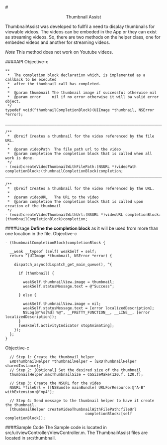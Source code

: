 #<center>Thumbnail Assist</center>

ThumbnailAssist was developed to fullfil a need to display thumbnails for viewable videos. The videos can be embeded in the App or they can exist as streaming videos.  So, there are two methods on the helper class, one for embeded videos and another for streaming videos.

*Note* This method does not work on Youtube videos.

####API
Objective-c

```
**
 *  The completion block declaration which, is implemented as a callback to be executed
 *  after the thumbnail call has completed.
 *
 *  @param thumbnail The thumbnail image if successful otherwise nil
 *  @param error     nil if no error otherwise it will ba valid error object.
 */
typedef void(^thumbnailCompletionBlock)(UIImage *thumbnail, NSError *error);

_______________________________________________________________________________________

/**
 *  @breif Creates a thumbnail for the video referenced by the file URL.
 *
 *  @param videoPath  The file path url to the video
 *  @param completion The completion block that is called when all work is done.
 */
- (void)createVideoThumbnailWithFilePath:(NSURL *)videoPath completionBlock:(thumbnailCompletionBlock)completion;
_______________________________________________________________________________________

/**
 *  @breif Creates a thumbnail for the video referenced by the URL.
 *
 *  @param videoURL   The URL to the video
 *  @param completion The completion block that is called upon creation of the thumbnail
 */
- (void)createVideoThumbnailWithUrl:(NSURL *)videoURL completionBlock:(thumbnailCompletionBlock)completion;
```

####Usage
**Define the completion block** as it will be used from more than one location in the file.
Objective-c

```
- (thumbnailCompletionBlock)completionBlock {

  __weak __typeof (self) weakSelf = self;
  return ^(UIImage *thumbnail, NSError *error) {

    dispatch_async(dispatch_get_main_queue(), ^{

      if (thumbnail) {

        weakSelf.thumbnailView.image = thumbnail;
        weakSelf.statusMessage.text = @"Success";

      } else {

        weakSelf.thumbnailView.image = nil;
        weakSelf.statusMessage.text = [error localizedDescription];
        NSLog(@"%s[%d] %@", __PRETTY_FUNCTION__, __LINE__, [error localizedDescription]);
      }
      [weakSelf.activityIndicator stopAnimating];
    });
  };
}

```

Objective-c

```
  // Step 1: Create the thumbnail helper
  ERDThumbnailHelper *thumbnailHelper = [ERDThumbnailHelper sharedInstance];
  // Step 2: [Optional] Set the desired size of the thumbnail
  thumbnailHelper.maxThumbnailSize = CGSizeMake(120.f, 120.f);

  // Step 3: Create the NSURL for the video
  NSURL *fileUrl = [[NSBundle mainBundle] URLForResource:@"A-B" withExtension:@"mp4"];

  // Step 4: Send message to the thumbnail helper to have it create the thumbnail.
  [thumbnailHelper createVideoThumbnailWithFilePath:fileUrl
                                    completionBlock:[self completionBlock]];
```

####Sample Code
The Sample code is located in src/ui/viewController/ViewController.m.  The ThumbnailAssist files are located in src/thumbnail.


